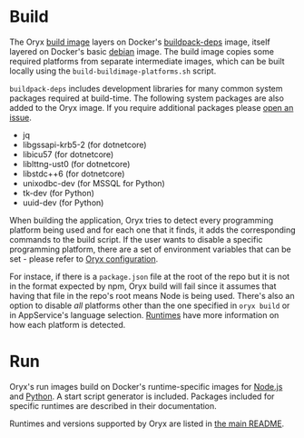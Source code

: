 # Build

The Oryx [build image][] layers on Docker's
[buildpack-deps][library/buildpack-deps:stable] image, itself layered on
Docker's basic [debian][library/debian:stable] image.
The build image copies some required platforms from separate intermediate images,
which can be built locally using the `build-buildimage-platforms.sh` script.

[build image]: https://hub.docker.com/_/microsoft-oryx-images
[library/buildpack-deps:stable]: https://hub.docker.com/_/buildpack-deps
[library/debian:stable]: https://hub.docker.com/_/debian

`buildpack-deps` includes development libraries for many common system
packages required at build-time. The following system packages are also added
to the Oryx image. If you require additional packages please [open an
issue][].

[open an issue]: https://github.com/Microsoft/Oryx/issues/new/choose

* jq
* libgssapi-krb5-2 (for dotnetcore)
* libicu57 (for dotnetcore)
* liblttng-ust0 (for dotnetcore)
* libstdc++6 (for dotnetcore)
* unixodbc-dev (for MSSQL for Python)
* tk-dev (for Python)
* uuid-dev (for Python)

When building the application, Oryx tries to detect every programming platform being used
and for each one that it finds, it adds the corresponding commands to the build script. If the
user wants to disable a specific programming platform, there are a set of environment variables
that can be set - please refer to [Oryx configuration](./configuration.md#oryx-configuration).

For instace, if there is a `package.json` file at the root of the repo but it is not in the format expected
by npm, Oryx build will fail since it assumes that having that file in the repo's root means Node is
being used. There's also an option to disable _all_ platforms other than the one specified in `oryx build` 
or in AppService's language selection.
[Runtimes](./runtimes) have more information on how each platform is detected.

# Run

Oryx's run images build on Docker's runtime-specific images for [Node.js][]
and [Python][]. A start script generator is included. Packages included for
specific runtimes are described in their documentation.

Runtimes and versions supported by Oryx are listed in [the main
README](../README.md#supported-runtimes).

[Node.js]: https://github.com/nodejs/docker-node
[Python]: https://github.com/docker-library/python
